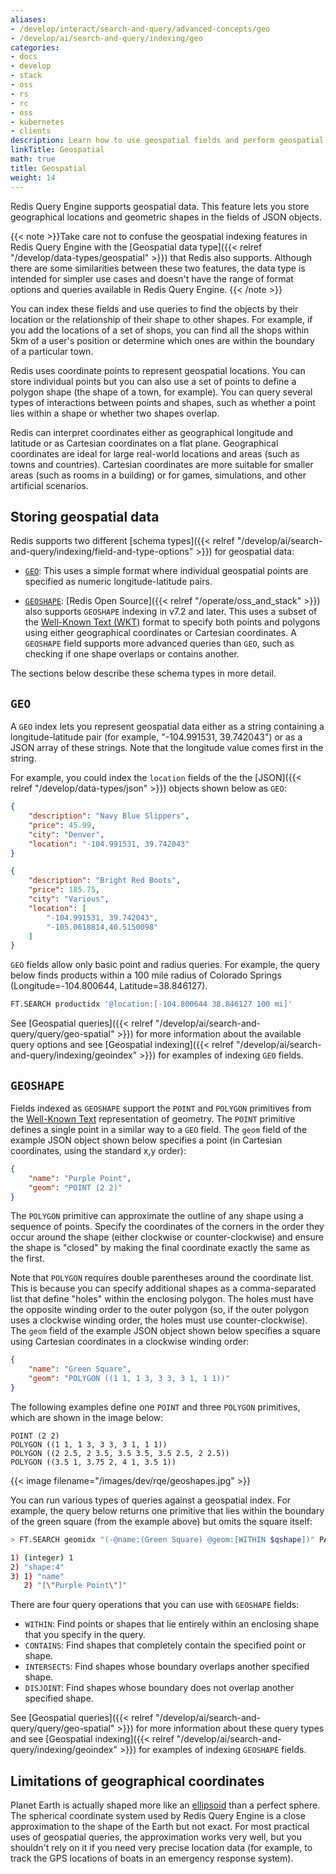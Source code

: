 ```yaml
---
aliases:
- /develop/interact/search-and-query/advanced-concepts/geo
- /develop/ai/search-and-query/indexing/geo
categories:
- docs
- develop
- stack
- oss
- rs
- rc
- oss
- kubernetes
- clients
description: Learn how to use geospatial fields and perform geospatial queries in Redis
linkTitle: Geospatial
math: true
title: Geospatial
weight: 14
---
```


Redis Query Engine supports geospatial data. This feature
lets you store geographical locations and geometric shapes
in the fields of JSON objects.

{{< note >}}Take care not to confuse the geospatial indexing
features in Redis Query Engine with the
[Geospatial data type]({{< relref "/develop/data-types/geospatial" >}})
that Redis also supports. Although there are some similarities between
these two features, the data type is intended for simpler use
cases and doesn't have the range of format options and queries
available in Redis Query Engine.
{{< /note >}}

You can index these fields and use queries to find the objects
by their location or the relationship of their shape to other shapes.
For example, if you add the locations of a set of shops, you can
find all the shops within 5km of a user's position or determine
which ones are within the boundary of a particular town.

Redis uses coordinate points to represent geospatial locations.
You can store individual points but you can also
use a set of points to define a polygon shape (the shape of a
town, for example). You can query several types of interactions
between points and shapes, such as whether a point lies within
a shape or whether two shapes overlap.

Redis can interpret coordinates either as geographical longitude
and latitude or as Cartesian coordinates on a flat plane.
Geographical coordinates are ideal for large real-world locations
and areas (such as towns and countries). Cartesian coordinates
are more suitable for smaller areas (such as rooms in a building)
or for games, simulations, and other artificial scenarios.

## Storing geospatial data

Redis supports two different
[schema types]({{< relref "/develop/ai/search-and-query/indexing/field-and-type-options" >}})
for geospatial data:

-   [`GEO`](#geo): This uses a simple format where individual geospatial
    points are specified as numeric longitude-latitude pairs.
    
-   [`GEOSHAPE`](#geoshape): [Redis Open Source]({{< relref "/operate/oss_and_stack" >}}) also
    supports `GEOSHAPE` indexing in v7.2 and later.
    This uses a subset of the 
    [Well-Known Text (WKT)](https://en.wikipedia.org/wiki/Well-known_text_representation_of_geometry)
    format to specify both points and polygons using either geographical
    coordinates or Cartesian coordinates. A
    `GEOSHAPE` field supports more advanced queries than `GEO`,
    such as checking if one shape overlaps or contains another.

The sections below describe these schema types in more detail.

## `GEO`

A `GEO` index lets you represent geospatial data either as
a string containing a longitude-latitude pair (for example,
"-104.991531, 39.742043") or as a JSON array of these
strings. Note that the longitude value comes first in the
string.

For example, you could index the `location` fields of the
the [JSON]({{< relref "/develop/data-types/json" >}}) objects
shown below as `GEO`:

```json
{
    "description": "Navy Blue Slippers",
    "price": 45.99,
    "city": "Denver",
    "location": "-104.991531, 39.742043"
}

{
    "description": "Bright Red Boots",
    "price": 185.75,
    "city": "Various",
    "location": [
        "-104.991531, 39.742043",
        "-105.0618814,40.5150098"
    ]
}
```

`GEO` fields allow only basic point and radius queries.
For example, the query below finds products within a 100 mile radius of Colorado Springs
(Longitude=-104.800644, Latitude=38.846127).

```bash
FT.SEARCH productidx '@location:[-104.800644 38.846127 100 mi]'
```

See [Geospatial queries]({{< relref "/develop/ai/search-and-query/query/geo-spatial" >}})
for more information about the available query options and see
[Geospatial indexing]({{< relref "/develop/ai/search-and-query/indexing/geoindex" >}})
for examples of indexing `GEO` fields.

## `GEOSHAPE`

Fields indexed as `GEOSHAPE` support the `POINT` and `POLYGON` primitives from the
[Well-Known Text](https://en.wikipedia.org/wiki/Well-known_text_representation_of_geometry)
representation of geometry. The `POINT` primitive defines a single point
in a similar way to a `GEO` field.
The `geom` field of the example JSON object shown below specifies a point
(in Cartesian coordinates, using the standard x,y order):

```json
{
    "name": "Purple Point",
    "geom": "POINT (2 2)"
}
```

The `POLYGON` primitive can approximate the outline of any shape using a
sequence of points. Specify the coordinates of the corners in the order they
occur around the shape (either clockwise or counter-clockwise) and ensure the
shape is "closed" by making the final coordinate exactly the same as the first.

Note that `POLYGON` requires double parentheses around the coordinate list.
This is because you can specify additional shapes as a comma-separated list
that define "holes" within the enclosing polygon. The holes must have the opposite
winding order to the outer polygon (so, if the outer polygon uses a clockwise winding
order, the holes must use counter-clockwise).
The `geom` field of the example JSON object shown below specifies a
square using Cartesian coordinates in a clockwise winding order:

```json
{
    "name": "Green Square",
    "geom": "POLYGON ((1 1, 1 3, 3 3, 3 1, 1 1))"
}
```

The following examples define one `POINT` and three `POLYGON` primitives,
which are shown in the image below:

```
POINT (2 2)
POLYGON ((1 1, 1 3, 3 3, 3 1, 1 1))
POLYGON ((2 2.5, 2 3.5, 3.5 3.5, 3.5 2.5, 2 2.5))
POLYGON ((3.5 1, 3.75 2, 4 1, 3.5 1))
```

{{< image filename="/images/dev/rqe/geoshapes.jpg" >}}

You can run various types of queries against a geospatial index. For
example, the query below returns one primitive that lies within the boundary
of the green square (from the example above) but omits the square itself:

```bash
> FT.SEARCH geomidx "(-@name:(Green Square) @geom:[WITHIN $qshape])" PARAMS 2 qshape "POLYGON ((1 1, 1 3, 3 3, 3 1, 1 1))" RETURN 1 name DIALECT 2

1) (integer) 1
2) "shape:4"
3) 1) "name"
   2) "[\"Purple Point\"]"
```

There are four query operations that you can use with `GEOSHAPE` fields:

-   `WITHIN`: Find points or shapes that lie entirely within an
    enclosing shape that you specify in the query.
-   `CONTAINS`: Find shapes that completely contain the specified point
    or shape.
-   `INTERSECTS`: Find shapes whose boundary overlaps another specified
    shape.
-   `DISJOINT`: Find shapes whose boundary does not overlap another specified
    shape.

See
[Geospatial queries]({{< relref "/develop/ai/search-and-query/query/geo-spatial" >}})
for more information about these query types and see
[Geospatial indexing]({{< relref "/develop/ai/search-and-query/indexing/geoindex" >}})
for examples of indexing `GEOSHAPE` fields.

## Limitations of geographical coordinates

Planet Earth is actually shaped more like an
[ellipsoid](https://en.wikipedia.org/wiki/Earth_ellipsoid) than a perfect sphere.
The spherical coordinate system used by Redis Query Engine is a close
approximation to the shape of the Earth but not exact. For most practical
uses of geospatial queries, the approximation works very well, but you
shouldn't rely on it if you need very precise location data (for example, to track
the GPS locations of boats in an emergency response system).
